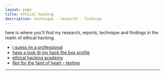 ```yaml
---
layout: page
title: ethical hacking
description: technique - research - findings
---
```


here is where you'll find my research, reports, technique and findings in the realm
of ethical hacking.

- [i guess im a professional](https://www.hackthebox.com/achievement/badge/712007/216)
- [have a look @ my hack the box profile](https://app.hackthebox.com/profile/712007)
- [ethical hacking academy](https://referral.hackthebox.com/mzAX8lj)
- [Not for the faint of heart - testing](http://canarytokens.com/feedback/stuff/szlpow02i51zlb5hb7uvv5tcn/submit.aspx)




---
